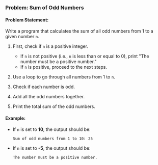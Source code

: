 ### Problem: **Sum of Odd Numbers**

#### Problem Statement:
Write a program that calculates the sum of all odd numbers from 1 to a given number `n`. 

1. First, check if `n` is a positive integer.
   - If `n` is not positive (i.e., `n` is less than or equal to 0), print "The number must be a positive number."
   - If `n` is positive, proceed to the next steps.
   
2. Use a loop to go through all numbers from 1 to `n`.

3. Check if each number is odd.

4. Add all the odd numbers together.

5. Print the total sum of the odd numbers.

#### Example:
- If `n` is set to **10**, the output should be:
  ```
  Sum of odd numbers from 1 to 10: 25
  ```

- If `n` is set to **-5**, the output should be:
  ```
  The number must be a positive number.
  ```
